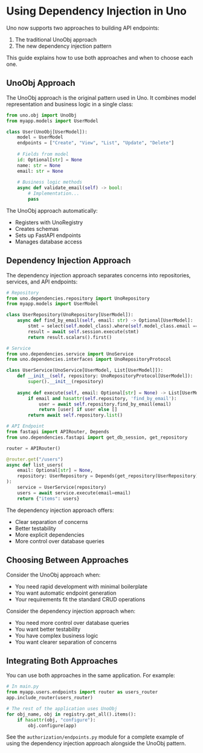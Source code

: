 # Using Dependency Injection in Uno

Uno now supports two approaches to building API endpoints:

1. The traditional UnoObj approach
2. The new dependency injection pattern

This guide explains how to use both approaches and when to choose each one.

## UnoObj Approach

The UnoObj approach is the original pattern used in Uno. It combines model representation and business logic in a single class:

```python
from uno.obj import UnoObj
from myapp.models import UserModel

class User(UnoObj[UserModel]):
    model = UserModel
    endpoints = ["Create", "View", "List", "Update", "Delete"]
    
    # Fields from model
    id: Optional[str] = None
    name: str = None
    email: str = None
    
    # Business logic methods
    async def validate_email(self) -> bool:
        # Implementation...
        pass
```

The UnoObj approach automatically:
- Registers with UnoRegistry
- Creates schemas
- Sets up FastAPI endpoints
- Manages database access

## Dependency Injection Approach

The dependency injection approach separates concerns into repositories, services, and API endpoints:

```python
# Repository
from uno.dependencies.repository import UnoRepository
from myapp.models import UserModel

class UserRepository(UnoRepository[UserModel]):
    async def find_by_email(self, email: str) -> Optional[UserModel]:
        stmt = select(self.model_class).where(self.model_class.email == email)
        result = await self.session.execute(stmt)
        return result.scalars().first()

# Service
from uno.dependencies.service import UnoService
from uno.dependencies.interfaces import UnoRepositoryProtocol

class UserService(UnoService[UserModel, List[UserModel]]):
    def __init__(self, repository: UnoRepositoryProtocol[UserModel]):
        super().__init__(repository)
    
    async def execute(self, email: Optional[str] = None) -> List[UserModel]:
        if email and hasattr(self.repository, 'find_by_email'):
            user = await self.repository.find_by_email(email)
            return [user] if user else []
        return await self.repository.list()

# API Endpoint
from fastapi import APIRouter, Depends
from uno.dependencies.fastapi import get_db_session, get_repository

router = APIRouter()

@router.get("/users")
async def list_users(
    email: Optional[str] = None,
    repository: UserRepository = Depends(get_repository(UserRepository))
):
    service = UserService(repository)
    users = await service.execute(email=email)
    return {"items": users}
```

The dependency injection approach offers:
- Clear separation of concerns
- Better testability
- More explicit dependencies
- More control over database queries

## Choosing Between Approaches

Consider the UnoObj approach when:
- You need rapid development with minimal boilerplate
- You want automatic endpoint generation
- Your requirements fit the standard CRUD operations

Consider the dependency injection approach when:
- You need more control over database queries
- You want better testability
- You have complex business logic
- You want clearer separation of concerns

## Integrating Both Approaches

You can use both approaches in the same application. For example:

```python
# In main.py
from myapp.users.endpoints import router as users_router
app.include_router(users_router)

# The rest of the application uses UnoObj
for obj_name, obj in registry.get_all().items():
    if hasattr(obj, "configure"):
        obj.configure(app)
```

See the `authorization/endpoints.py` module for a complete example of using the dependency injection approach alongside the UnoObj pattern.
